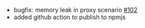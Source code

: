 * bugfix: memory leak in proxy scenario [#102](https://github.com/davehorton/drachtio-srf/issues/102)
* added github action to publish to npmjs